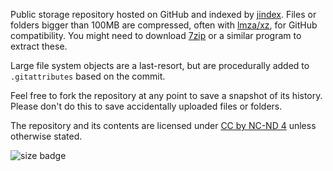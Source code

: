 Public storage repository hosted on GitHub and indexed by [jindex](https://github.com/EthanMcBloxxer/jindex). Files or folders bigger than 100MB are compressed, often with [lmza/xz](https://en.wikipedia.org/wiki/Lempel–Ziv–Markov_chain_algorithm), for GitHub compatibility. You might need to download [7zip](https://www.7-zip.org) or a similar program to extract these. <!-- xz benchmarks at about 90% better then zip or other common formats with 7z ultra compression -->

Large file system objects are a last-resort, but are procedurally added to `.gitattributes` based on the commit.

Feel free to fork the repository at any point to save a snapshot of its history.  
Please don't do this to save accidentally uploaded files or folders.

The repository and its contents are licensed under [CC by NC-ND 4](https://github.com/EthanMcBloxxer/.public/blob/main/license.md) unless otherwise stated.

![size badge](https://img.shields.io/github/repo-size/EthanMcBloxxer/ethanmcbloxxer.github.io?label=size&style=flat-square)
